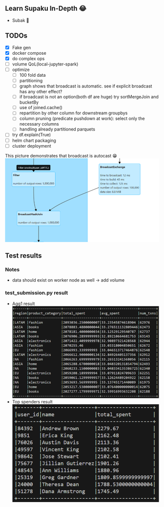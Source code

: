 ## Learn Supaku In-Depth 😂
- Subak 🍉
## TODOs
- [x] Fake gen
- [x] docker compose
- [x] do complex ops
- [ ] volume QoL(local-jupyter-spark)
- [ ] optimize
    - [ ] 100 fold data
    - [ ] partitioning
    - [ ] graph shows that broadcast is automatic. see if explicit broadcast has any other effect?
    - [ ] if broadcast is not an option(both df are huge) try sortMergeJoin and bucketBy
    - [ ] use of joined.cache()
    - [ ] repartition by other column for downstream groupbys
    - [ ] column pruning (predicate pushdown at work): select only the necessary columns
    - [ ] handling already partitioned parquets
- [ ] try df.explain(True)
- [ ] helm chart packaging
- [ ] cluster deployment

This picture demonstrates that broadcast is autocast 😁
![alt text](image-2.png)

## Test results
### Notes
- data should exist on worker node as well -> add volume
### test_submission.py result
- Agg1 result
![Aggregation one](image.png)
- Top spenders result
![alt text](image-1.png)